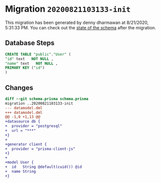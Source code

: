 # Migration `20200821103133-init`

This migration has been generated by denny dharmawan at 8/21/2020, 5:31:33 PM.
You can check out the [state of the schema](./schema.prisma) after the migration.

## Database Steps

```sql
CREATE TABLE "public"."User" (
"id" text   NOT NULL ,
"name" text   NOT NULL ,
PRIMARY KEY ("id")
)
```

## Changes

```diff
diff --git schema.prisma schema.prisma
migration ..20200821103133-init
--- datamodel.dml
+++ datamodel.dml
@@ -1,0 +1,13 @@
+datasource db {
+  provider = "postgresql"
+  url = "***"
+}
+
+generator client {
+  provider = "prisma-client-js"
+}
+
+model User {
+  id   String @default(cuid()) @id
+  name String
+}
```


